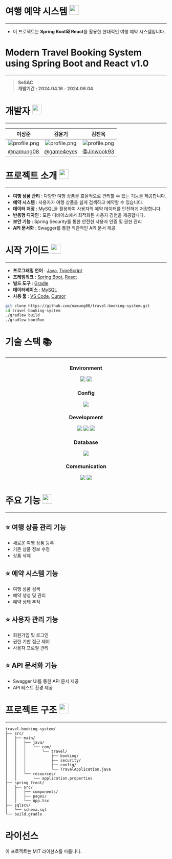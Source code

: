 # 여행 예약 시스템 <img src="img/travel-icon.png" alt="" width="30">

---

- 이 프로젝트는 **Spring Boot와 React**를 활용한 현대적인 여행 예약 시스템입니다.

<h1>Modern Travel Booking System using Spring Boot and React v1.0</h1>

---

> **SeSAC**  
> **개발기간 : 2024.04.16 - 2024.06.04**

# 개발자 <img src="img/developer-icon.png" alt="" width="30">

---

|                              **이상준**                               |                              **김윤기**                               |**김진욱**|
| :-------------------------------------------------------------------: | :-------------------------------------------------------------------: |:---------------------------:|
| ![profile.png](https://avatars.githubusercontent.com/u/113490780?v=4) | ![profile.png](https://avatars.githubusercontent.com/u/170920525?v=4) | ![profile.png](https://avatars.githubusercontent.com/u/159872508?v=4)|
|               [@namung08](https://github.com/namung08)                |               [@game4eyes](https://github.com/developer4eyes)                | [@Jinwook93](https://github.com/Jinwook93)|

# 프로젝트 소개 <img src="img/info-icon.png" alt="" width="30">

---

- **여행 상품 관리** : 다양한 여행 상품을 효율적으로 관리할 수 있는 기능을 제공합니다.
- **예약 시스템** : 사용자가 여행 상품을 쉽게 검색하고 예약할 수 있습니다.
- **데이터 저장** : MySQL을 활용하여 사용자의 예약 데이터를 안전하게 저장합니다.
- **반응형 디자인** : 모든 디바이스에서 최적화된 사용자 경험을 제공합니다.
- **보안 기능** : Spring Security를 통한 안전한 사용자 인증 및 권한 관리
- **API 문서화** : Swagger를 통한 직관적인 API 문서 제공

# 시작 가이드 <img src="img/guide-icon.png" alt="" width="30">

---

- **프로그래밍 언어** : [Java](https://www.java.com/), [TypeScript](https://www.typescriptlang.org/)
- **프레임워크** : [Spring Boot](https://spring.io/projects/spring-boot), [React](https://react.dev/)
- **빌드 도구** : [Gradle](https://gradle.org/)
- **데이터베이스** : [MySQL](https://www.mysql.com/)
- **사용 툴** : [VS Code](https://code.visualstudio.com/), [Cursor](https://cursor.sh/)

```bash
git clone https://github.com/namung08/travel-booking-system.git
cd travel-booking-system
./gradlew build
./gradlew bootRun
```

# 기술 스택 📚

---

<div align=center> 
<h3>Environment</h3>
    <img src="https://img.shields.io/badge/VS Code-007ACC?style=for-the-badge&logo=Visual Studio Code&logoColor=white">
    <img src="https://img.shields.io/badge/Cursor-00A8E8?style=for-the-badge&logo=Cursor&logoColor=white">
<h3>Config</h3>
<img src="https://img.shields.io/badge/Gradle-02303A?style=for-the-badge&logo=Gradle&logoColor=white">
<h3>Development</h3>
<img src="https://img.shields.io/badge/Spring Boot-6DB33F?style=for-the-badge&logo=Spring Boot&logoColor=white">
<img src="https://img.shields.io/badge/React-61DAFB?style=for-the-badge&logo=React&logoColor=white">
<img src="https://img.shields.io/badge/TypeScript-3178C6?style=for-the-badge&logo=TypeScript&logoColor=white">
<h3>Database</h3>
<img src="https://img.shields.io/badge/MySQL-4479A1?style=for-the-badge&logo=MySQL&logoColor=white">
<h3>Communication </h3>
<img src="https://img.shields.io/badge/github-181717?style=for-the-badge&logo=github&logoColor=white">
<img src="https://img.shields.io/badge/git-F05032?style=for-the-badge&logo=git&logoColor=white">
</div>

# 주요 기능 <img src="img/feature-icon.png" alt="" width="30">

---

## ⭐️ 여행 상품 관리 기능

- 새로운 여행 상품 등록
- 기존 상품 정보 수정
- 상품 삭제

## ⭐️ 예약 시스템 기능

- 여행 상품 검색
- 예약 생성 및 관리
- 예약 상태 추적

## ⭐️ 사용자 관리 기능

- 회원가입 및 로그인
- 권한 기반 접근 제어
- 사용자 프로필 관리

## ⭐️ API 문서화 기능

- Swagger UI를 통한 API 문서 제공
- API 테스트 환경 제공

# 프로젝트 구조 <img src="img/structure-icon.png" alt="" width="30">

---

```
travel-booking-system/
├── src/
│   ├── main/
│   │   ├── java/
│   │   │   └── com/
│   │   │       └── travel/
│   │   │           ├── booking/
│   │   │           ├── security/
│   │   │           ├── config/
│   │   │           └── TravelApplication.java
│   │   └── resources/
│   │       └── application.properties
├── spring_front/
│   ├── src/
│   │   ├── components/
│   │   ├── pages/
│   │   └── App.tsx
├── sqlscv/
│   └── schema.sql
└── build.gradle
```

# 라이선스

이 프로젝트는 MIT 라이선스를 따릅니다.
